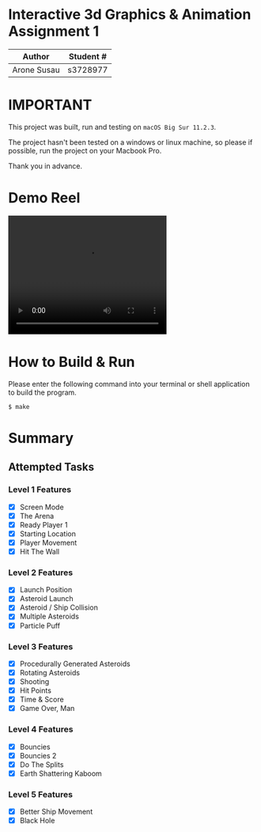 # Interactive 3d Graphics & Animation Assignment 1

| Author | Student # | 
|---------------------|----------|
| Arone Susau         | s3728977 |

# IMPORTANT
This project was built, run and testing on ```macOS Big Sur 11.2.3```.

The project hasn't been tested on a windows or linux machine, so please if possible, run the project on your Macbook Pro.

Thank you in advance.

# Demo Reel

<video width="320" height="240" controls>
  <source src="https://aronesusau.com/asteroids2d.mp4" type="video/mp4">
  Your browser does not support the video tag.
</video>

# How to Build & Run

Please enter the following command into your terminal or shell application to build the program.
```
$ make
```

# Summary

## Attempted Tasks
### Level 1 Features
- [x] Screen Mode
- [x] The Arena
- [x] Ready Player 1
- [x] Starting Location
- [x] Player Movement
- [x] Hit The Wall
### Level 2 Features
- [x] Launch Position
- [x] Asteroid Launch
- [x] Asteroid / Ship Collision
- [x] Multiple Asteroids
- [x] Particle Puff
### Level 3 Features
- [x] Procedurally Generated Asteroids
- [x] Rotating Asteroids
- [x] Shooting
- [x] Hit Points
- [x] Time & Score
- [x] Game Over, Man
### Level 4 Features
- [x] Bouncies
- [x] Bouncies 2
- [x] Do The Splits
- [x] Earth Shattering Kaboom
### Level 5 Features
- [x] Better Ship Movement
- [x] Black Hole
